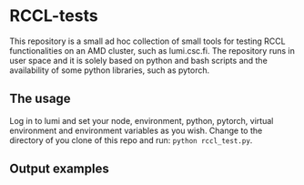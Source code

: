 # RCCL-tests

This repository is a small ad hoc collection of small tools for testing RCCL functionalities on an AMD cluster, such as lumi.csc.fi.
The repository runs in user space and it is solely based on python and bash scripts and the availability of some python libraries, such as pytorch.

## The usage

Log in to lumi and set your node, environment, python, pytorch, virtual environment and environment variables as you wish.  Change to the directory of you clone of this repo and run:  `python rccl_test.py`.

## Output examples


